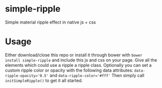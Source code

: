 # simple-ripple
Simple material ripple effect in native js + css

# Usage
Either download/close this repo or install it through bower with `bower install simple-ripple` and include this js and css on your page.
Give all the elements which could use a ripple a ripple class.
Optionally you can set a custom ripple color or opacity with the following data attributes:
`data-ripple-opacity='0.5'` and `data-ripple-color='#fff'`
Then simply call `initSimpleRipple()` to get it all started.
